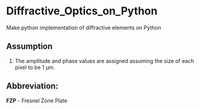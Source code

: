 # Diffractive_Optics_on_Python
Make python implementation of diffractive elements on Python

## Assumption
1. The amplitude and phase values are assigned assuming the size of each pixel to be 1 &mu;m.
## Abbreviation:

**FZP** - Fresnel Zone Plate
